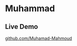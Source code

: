 # Muhammad

## Live Demo
<a href="https://muhamad-mahmoud.github.io/Muhammad/" target="_blank" class="text-decoration-none text-dark">
  github.com/Muhamad-Mahmoud
</a>
